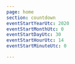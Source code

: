 ```yaml
---
page: home
section: countdown
eventStartYearUtc: 2020
eventStartMonthUtc: 0
eventStartDayUtc: 30
eventStartHourUtc: 14
eventStartMinuteUtc: 0

---
```

